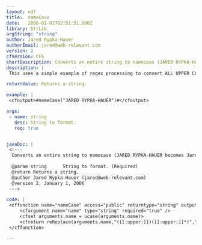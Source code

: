 ```yaml
---
layout: udf
title:  nameCase
date:   2006-01-02T02:51:51.000Z
library: StrLib
argString: "string"
author: Jared Rypka-Hauer
authorEmail: jared@web-relevant.com
version: 2
cfVersion: CF6
shortDescription: Converts an entire string to namecase (JARED RYPKA-HAUER becomes Jared Rypka-Hauer).
description: |
 This uses a simple example of regex processing to convert ALL UPPER CASE STRINGS to Name Case Strings using CF's built-in case processing technology in the regex functions.

returnValue: Returns a string.

example: |
 <cfoutput>#nameCase("JARED RYPKA-HAUER")#</cfoutput>

args:
 - name: string
   desc: String to format.
   req: true


javaDoc: |
 <!---
  Converts an entire string to namecase (JARED RYPKA-HAUER becomes Jared Rypka-Hauer).
  
  @param string      String to format. (Required)
  @return Returns a string. 
  @author Jared Rypka-Hauer (jared@web-relevant.com) 
  @version 2, January 1, 2006 
 --->

code: |
 <cffunction name="nameCase" access="public" returntype="string" output="false">
     <cfargument name="name" type="string" required="true" />
     <cfset arguments.name = ucase(arguments.name)>
     <cfreturn reReplace(arguments.name,"([[:upper:]])([[:upper:]]*)","\1\L\2\E","all") />
 </cffunction>

---
```


